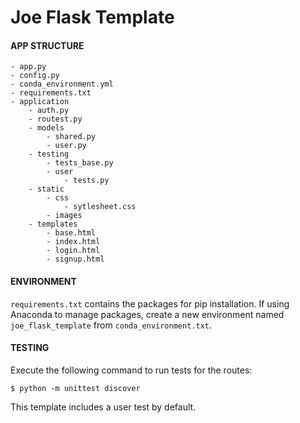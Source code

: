 # Joe Flask Template
#### APP STRUCTURE
```
- app.py
- config.py
- conda_environment.yml
- requirements.txt
- application
    - auth.py
    - routest.py
    - models
        - shared.py
        - user.py
    - testing
        - tests_base.py
        - user
            - tests.py
    - static
        - css
            - sytlesheet.css
        - images
    - templates
        - base.html
        - index.html
        - login.html
        - signup.html
```
#### ENVIRONMENT
`requirements.txt` contains the packages for pip installation. If using Anaconda to manage packages, create a new environment named `joe_flask_template` from `conda_environment.txt`.

#### TESTING
Execute the following command to run tests for the routes:
```
$ python -m unittest discover
```
This template includes a user test by default.